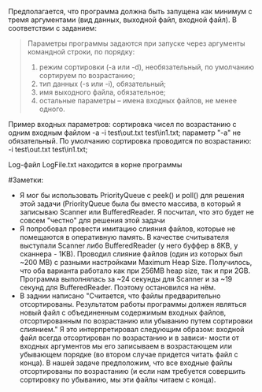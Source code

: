 
Предполагается, что программа должна быть запущена как минимум с тремя аргументами (вид данных, выходной файл,
входной файл).
В соответствии с заданием:

>Параметры программы задаются при запуске через аргументы командной строки, по порядку:
>1. режим сортировки (-a или -d), необязательный, по умолчанию сортируем по возрастанию;
>2. тип данных (-s или -i), обязательный;
>3. имя выходного файла, обязательное;
>4. остальные параметры – имена входных файлов, не менее одного.

Пример входных параметров:
сортировка чисел по возрастанию с одним входным файлом
-a -i test\\out.txt test\\in1.txt;
параметр "-a" не обязательный. По умолчанию сортировка проводится по возрастанию:
-i test\\out.txt test\\in1.txt;

Log-файл LogFile.txt находится в корне программы

#Заметки:
- Я мог бы использовать PriorityQueue с peek() и poll() для решения этой задачи (PriorityQueue была бы вместо
    массива, в который я записываю Scanner или BufferedReader. Я посчитал, что это будет не совсем "честно" для решения
    этой задачи
- Я попробовал провести имитацию слияния файлов, которые не помещаются в оперативную память. В качестве считывателя
    выступали Scanner либо BufferedReader (у него буффер в 8KB, у сканнера - 1KB). Проводил слияние файлов (один из
    которых был ~200 MB) с разными настройками Maximum Heap Size. Получилось, что оба варианта работало как при 256MB
    heap size, так и при 2GB. Программа выполнялась за ~24 секунды для Scanner и за ~19 секунд для BufferedReader.
    Поэтому остановился на нём.
- В заднии написано  "Считается, что файлы предварительно отсортированы. Результатом работы программы должен являться
    новый файл с объединенным содержимым входных файлов, отсортированным по возрастанию или убыванию путем сортировки
    слиянием." Я это интерпретировал следующим образом: входной файл всегда отсортирован по возрастанию и в зависи-
    мости от входных аргументов мы его записываем в возрастающем или убывающем порядке (во втором случае придется
    читать файл с конца). В нашей задаче предположим, что все входные файлы отсортированы по возрастанию (и если нам
    требуется совершить сортировку по убыванию, мы эти файлы читаем с конца).
